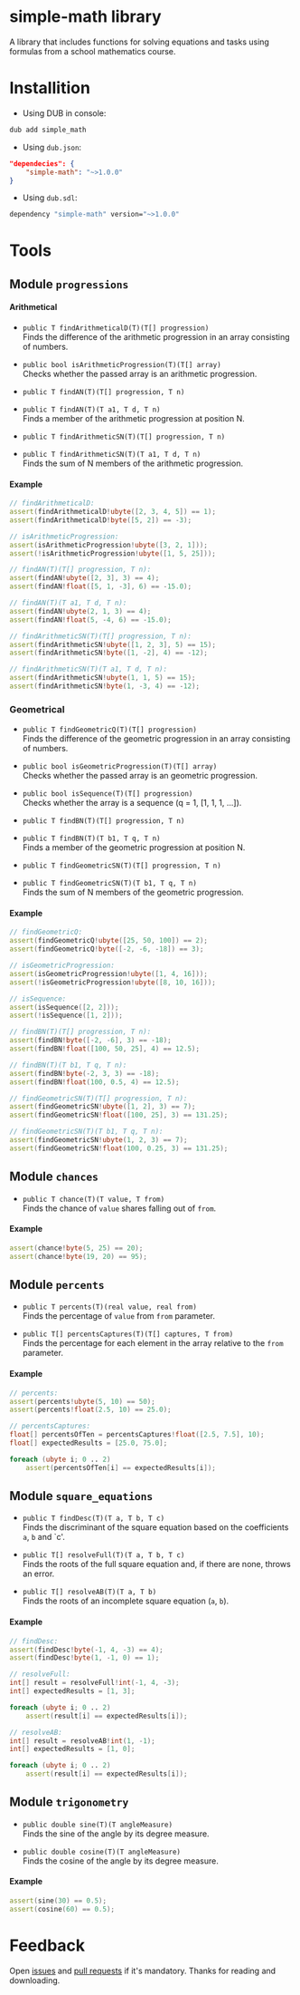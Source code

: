 # simple-math library
A library that includes functions for solving equations and tasks using formulas from a school mathematics course.

# Installition
* Using DUB in console:
```bash
dub add simple_math
```

* Using `dub.json`:
```json
"dependecies": {
	"simple-math": "~>1.0.0"
}
```

* Using `dub.sdl`:
```bash
dependency "simple-math" version="~>1.0.0"
```

# Tools
## Module `progressions`
#### Arithmetical
* `public T findArithmeticalD(T)(T[] progression)`\
Finds the difference of the arithmetic progression in an array consisting of numbers.

* `public bool isArithmeticProgression(T)(T[] array)`\
Checks whether the passed array is an arithmetic progression.

* `public T findAN(T)(T[] progression, T n)`
* `public T findAN(T)(T a1, T d, T n)`\
Finds a member of the arithmetic progression at position N.

* `public T findArithmeticSN(T)(T[] progression, T n)`
* `public T findArithmeticSN(T)(T a1, T d, T n)`\
Finds the sum of N members of the arithmetic progression.

#### Example
```d
// findArithmeticalD:
assert(findArithmeticalD!ubyte([2, 3, 4, 5]) == 1);
assert(findArithmeticalD!byte([5, 2]) == -3);

// isArithmeticProgression:
assert(isArithmeticProgression!ubyte([3, 2, 1]));
assert(!isArithmeticProgression!ubyte([1, 5, 25]));

// findAN(T)(T[] progression, T n):
assert(findAN!ubyte([2, 3], 3) == 4);
assert(findAN!float([5, 1, -3], 6) == -15.0);

// findAN(T)(T a1, T d, T n):
assert(findAN!ubyte(2, 1, 3) == 4);
assert(findAN!float(5, -4, 6) == -15.0);

// findArithmeticSN(T)(T[] progression, T n):
assert(findArithmeticSN!ubyte([1, 2, 3], 5) == 15);
assert(findArithmeticSN!byte([1, -2], 4) == -12);

// findArithmeticSN(T)(T a1, T d, T n):
assert(findArithmeticSN!ubyte(1, 1, 5) == 15);
assert(findArithmeticSN!byte(1, -3, 4) == -12);
```

### Geometrical
* `public T findGeometricQ(T)(T[] progression)`\
Finds the difference of the geometric progression in an array consisting of numbers.

* `public bool isGeometricProgression(T)(T[] array)`\
Checks whether the passed array is an geometric progression.

* `public bool isSequence(T)(T[] progression)`\
Checks whether the array is a sequence (q = 1, [1, 1, 1, ...]).

* `public T findBN(T)(T[] progression, T n)`
* `public T findBN(T)(T b1, T q, T n)`\
Finds a member of the geometric progression at position N.

* `public T findGeometricSN(T)(T[] progression, T n)`
* `public T findGeometricSN(T)(T b1, T q, T n)`\
Finds the sum of N members of the geometric progression.

#### Example
```d
// findGeometricQ:
assert(findGeometricQ!ubyte([25, 50, 100]) == 2);
assert(findGeometricQ!byte([-2, -6, -18]) == 3);

// isGeometricProgression:
assert(isGeometricProgression!ubyte([1, 4, 16]));
assert(!isGeometricProgression!ubyte([8, 10, 16]));

// isSequence:
assert(isSequence([2, 2]));
assert(!isSequence([1, 2]));

// findBN(T)(T[] progression, T n):
assert(findBN!byte([-2, -6], 3) == -18);
assert(findBN!float([100, 50, 25], 4) == 12.5);

// findBN(T)(T b1, T q, T n):
assert(findBN!byte(-2, 3, 3) == -18);
assert(findBN!float(100, 0.5, 4) == 12.5);

// findGeometricSN(T)(T[] progression, T n):
assert(findGeometricSN!ubyte([1, 2], 3) == 7);
assert(findGeometricSN!float([100, 25], 3) == 131.25);

// findGeometricSN(T)(T b1, T q, T n):
assert(findGeometricSN!ubyte(1, 2, 3) == 7);
assert(findGeometricSN!float(100, 0.25, 3) == 131.25);
```

## Module `chances`
* `public T chance(T)(T value, T from)`\
Finds the chance of `value` shares falling out of `from`.

#### Example
```d
assert(chance!byte(5, 25) == 20);
assert(chance!byte(19, 20) == 95);
```

## Module `percents`
* `public T percents(T)(real value, real from)`\
Finds the percentage of `value` from `from` parameter.

* `public T[] percentsCaptures(T)(T[] captures, T from)`\
Finds the percentage for each element in the array relative to the `from` parameter.

#### Example
```d
// percents:
assert(percents!ubyte(5, 10) == 50);
assert(percents!float(2.5, 10) == 25.0);

// percentsCaptures:
float[] percentsOfTen = percentsCaptures!float([2.5, 7.5], 10);
float[] expectedResults = [25.0, 75.0];

foreach (ubyte i; 0 .. 2)
	assert(percentsOfTen[i] == expectedResults[i]);
```

## Module `square_equations`
* `public T findDesc(T)(T a, T b, T c)`\
Finds the discriminant of the square equation based on the coefficients `a`, `b` and `c'.

* `public T[] resolveFull(T)(T a, T b, T c)`\
Finds the roots of the full square equation and, if there are none, throws an error.

* `public T[] resolveAB(T)(T a, T b)`\
Finds the roots of an incomplete square equation (`a`, `b`).

#### Example
```d
// findDesc:
assert(findDesc!byte(-1, 4, -3) == 4);
assert(findDesc!byte(1, -1, 0) == 1);

// resolveFull:
int[] result = resolveFull!int(-1, 4, -3);
int[] expectedResults = [1, 3];

foreach (ubyte i; 0 .. 2)
	assert(result[i] == expectedResults[i]);

// resolveAB:
int[] result = resolveAB!int(1, -1);
int[] expectedResults = [1, 0];

foreach (ubyte i; 0 .. 2)
	assert(result[i] == expectedResults[i]);
```

## Module `trigonometry`
* `public double sine(T)(T angleMeasure)`\
Finds the sine of the angle by its degree measure.

* `public double cosine(T)(T angleMeasure)`\
Finds the cosine of the angle by its degree measure.

#### Example
```d
assert(sine(30) == 0.5);
assert(cosine(60) == 0.5);
```

# Feedback
Open [issues](https://github.com/DarkJoij/simple-math/issues) and [pull requests](https://github.com/DarkJoij/simple-math/pulls) if it's mandatory. Thanks for reading and downloading.
